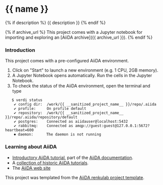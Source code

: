 # {{ name }}
{% if description %}
{{ description }}
{% endif %}

{% if archive_url %}
This project comes with a Jupyter notebook for importing and exploring an [AiiDA archive]({{ archive_url }}).
{% endif %}

### Introduction

This project comes with a pre-configured AiiDA environment.

 1. Click on "Start" to launch a new environment (e.g. 1 CPU, 2GB memory).
 2. A Jupyter Notebook opens automatically. Run the cells in the Jupyter Notebook.
 3. To check the status of the AiiDA environment, open the terminal and type
 ```
    $ verdi status
     ✔ config dir:  /work/{{ __sanitized_project_name__ }}/repo/.aiida
     ✔ profile:     On profile default
     ✔ repository:  /work/{{ __sanitized_project_name__ }}/repo/.aiida/repository/default
     ✔ postgres:    Connected as aiidauser@localhost:5432
     ✔ rabbitmq:    Connected as amqp://guest:guest@127.0.0.1:5672?heartbeat=600
     ⏺ daemon:      The daemon is not running
 ```

### Learning about AiiDA

 * [Introductory AiiDA tutorial](https://aiida.readthedocs.io/projects/aiida-core/en/latest/intro/tutorial.html), part of the [AiiDA documentation](https://aiida.readthedocs.io).
 * A [collection of historic AiiDA tutorials](https://aiida-tutorials.readthedocs.io/en/latest/).
 * The [AiiDA web site](http://www.aiida.net)

This project was templated from the [AiiDA renkulab project template](https://github.com/SwissDataScienceCenter/contributed-project-templates/tree/main/aiida).